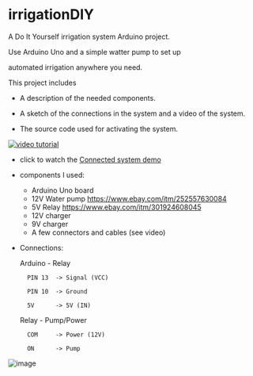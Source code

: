 # irrigationDIY

A Do It Yourself irrigation system Arduino project.

Use Arduino Uno and a simple watter pump to set up

automated irrigation anywhere you need.

This project includes 

- A description of the needed components.

- A sketch of the connections in the system and a video of the system. 

- The source code used for activating the system.


[![video tutorial](https://img.youtube.com/vi/A6I3NKL1pUE/0.jpg)](https://youtu.be/uQyjRWnla7U)

- click to watch the [Connected system demo](https://youtu.be/uQyjRWnla7U)



* components I used:
	- Arduino Uno board
	- 12V Water pump
	https://www.ebay.com/itm/252557630084
	- 5V Relay
	https://www.ebay.com/itm/301924608045
	- 12V charger
	- 9V charger
	- A few connectors and cables (see video)
	
* Connections:

	Arduino - Relay
	
		PIN 13	-> Signal (VCC)
		
		PIN 10	-> Ground
		
		5V		-> 5V (IN)
		

		
	Relay - Pump/Power
	
		COM		-> Power (12V)
		
		ON 		-> Pump


![image](https://bitbucket.org/asafmaoz/irrigationdiy/raw/master/addedContent/System_components.PNG)